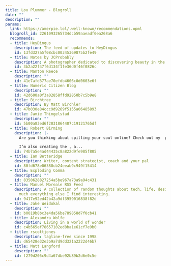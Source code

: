 ```yaml
---
title: Lou Plummer - Blogroll
date: ""
description: ""
params:
  link: https://amerpie.lol/.well-known/recommendations.opml
  blogroll_id: 2261093265734dcb59aaeadf0ea268a6
  recommends:
  - title: HeyDingus
    description: The feed of updates to HeyDingus
    id: 13fd327a5f08cbc00345369875b2fe49
  - title: Notes by JCProbably
    description: A photographer dedicated to discovering beauty in the ordinary.
    id: 3b2a22f47f6d134f1fe36d0f46f0826c
  - title: Manton Reece
    description: ""
    id: 41e7afd377ae70efdb4606c0d0603e6f
  - title: Numeric Citizen Blog
    description: ""
    id: 42d600a0f3a02858ffd92850b7c5b9e8
  - title: Birchtree
    description: By Matt Birchler
    id: 47b030e84ccc9d9269f5155a06485893
  - title: Jamie Thingelstad
    description: ""
    id: 5b00a83ed6f2031864407c19121765df
  - title: Robert Birming
    description: |-
      Are you thinking about spilling your soul online? Check out my  page. It might just save you from a lifetime of regret.

      I’m also creating the , a...
    id: 74b7a5e4ad44435c8a822d9fe985f805
  - title: Ian Betteridge
    description: Writer, content strategist, coach and your pal
    id: 80fd678e06388cb24eeab9c949f15414
  - title: Exploding Comma
    description: ""
    id: 8350628827254a5be967a73a9a94c431
  - title: Manuel Moreale RSS Feed
    description: A collection of random thoughts about tech, life, design and pretty
      much everything else I find interesting.
    id: 9417e92ed42b42a9df3959016838f82d
  - title: Jake Weidokal
    description: ""
    id: b0019b8bc3e4da56be789858d7f0cb41
  - title: Alexandra Wolfe
    description: Living in a world of wonder
    id: c4b565ef78657102ed8ba1e61cf7e9b0
  - title: rscottjones
    description: tagline-free since 1998
    id: d65428e32e3b9a7d9dd321a2222d46b7
  - title: Matt Langford
    description: ""
    id: f279d205c9d4a67dbe92b89b2d6e0c5e
---
```

